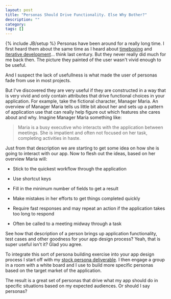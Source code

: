 ```yaml
---
layout: post
title: "Personas Should Drive Functionality. Else Why Bother?"
description: ""
category: 
tags: []
---
```

{% include JB/setup %}
Personas have been around for a really long time. I first heard them about the same time as I heard about [timeboxing](http://www.websitehoncho.com/2011/10/time-box-your-website-projects.html) and [iterative development](http://www.websitehoncho.com/2011/10/iterative-development-project-success.html)... think last century. But they never really did much for me back then. The picture they painted of the user wasn't vivid enough to be useful. 

And I suspect the lack of usefullness is what made the user of personas fade from use in most projects.

But I've discovered they are very useful if they are constructed in a way that is very vivid and only contain attributes that drive functional choices in your application. For example, take the fictional character, Manager Maria. An overview of Manager Maria tells us little bit about her and sets up a pattern of application use that can really help figure out which features she cares about and why. Imagine Manager Maria something like:

> Maria is a busy executive who interacts with the application between meetings. She is impatient and often not focused on her task, completing activities in haste.

Just from that description we are starting to get some idea on how she is going to interact with our app. Now to flesh out the ideas, based on her overview Maria will:

* Stick to the quickest workflow through the application

* Use shortcut keys

* Fill in the minimum number of fields to get a result

* Make mistakes in her efforts to get things completed quickly

* Require fast responses and may repeat an action if the application takes too 
long to respond

* Often be called to a meeting midway through a task

See how that description of a person brings up application functionality, test cases and other goodness for your app design process? Yeah, that is super useful isn't it? Glad you agree. 

To integrate this sort of persona building exercise into your app design process I start off with my [stock persona deliverable](/assets/themes/ricify/images/personas.pdf). I then engage a group in a room with a white board and I use to build more specific personas based on the target market of the application.

The result is a great set of personas that drive what my app should do in specific situations based on my expected audiences. Or should I say personas?